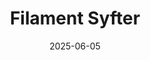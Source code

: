 ---  
layout: startup_page  
title: "Filament Syfter"  
id: "filament.ai"  
permalink: "/filamentsyfterfilament.ai06052025/"  
website: "http://www.filament.ai"  
funding_round: "Series A"  
funding_amount: "$4.8M"  
investors: "FINTOP Capital"  
about: "Filament Syfter is an AI-enabled data engine designed for private market dealmakers. It helps firms centralize and enrich data to increase dealmaking efficacy, improve resource allocation, and originate the best-fit deals."  
markets: "Artificial Intelligence (AI), Big Data, Consulting, Information Technology, Legal, Machine Learning"  
hq: "London, England, United Kingdom"  
founded_year: "2016"  
linkedin: "https://www.linkedin.com/company/filament-ai"  
twitter: "https://twitter.com/filamentai"  
instagram: ""  
facebook: ""  
crunchbase: "https://www.crunchbase.com/organization/filament-ai"  
pitchbook: "https://pitchbook.com/profiles/company/268652-80"  

date_display: "05-Jun-2025"  
date: "2025-06-05"

# SEO Optimization  
meta_title: "Filament Syfter - Series A Funding ($4.8M)"  
meta_description: "Filament Syfter, Filament Syfter is an AI-enabled data engine designed for private market dealmakers. It helps firms centralize and enrich data to increase dealmaking ..."  
meta_keywords: "Filament Syfter, Artificial Intelligence (AI), Big Data, Consulting, Information Technology, Legal, Machine Learning, Series A funding"  
canonical_url: "https://startup.projectstartups.com/filamentsyfterfilament.ai06052025/"  
---